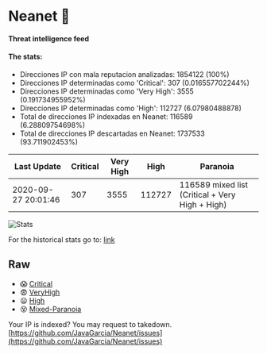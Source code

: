 # Neanet :hocho:
#### Threat intelligence feed
#### The stats:

- Direcciones IP con mala reputacion analizadas: 1854122 (100%)
- Direcciones IP determinadas como 'Critical':  307 (0.016557702244%)
- Direcciones IP determinadas como 'Very High':  3555 (0.191734955952%)
- Direcciones IP determinadas como 'High':  112727 (6.07980488878)
- Total de direcciones IP indexadas en Neanet:  116589 (6.28809754698%)
- Total de direcciones IP descartadas en Neanet:  1737533 (93.711902453%)

| Last Update | Critical | Very High | High | Paranoia |
| --- | --- | --- | --- | --- |
| 2020-09-27 20:01:46 | 307 | 3555 | 112727 | 116589 mixed list (Critical + Very High + High)|

![Stats](https://docs.google.com/spreadsheets/d/e/2PACX-1vSnaNMIXVabIpDJjufMlzH7poXnshF3mgd8Is1g9ytUEzVsP5my4Trn8f-xkoLLQ38xpL3HtmUexLo6/pubchart?oid=501124687&format=image)

For the historical stats go to: [link](/stats.csv)
## Raw
- :scream: [Critical](https://raw.githubusercontent.com/JavaGarcia/Neanet/master/blacklists/neanet_critical.txt)
- :fearful: [VeryHigh](https://raw.githubusercontent.com/JavaGarcia/Neanet/master/blacklists/neanet_veryHigh.txtt)
- :frowning: [High](https://raw.githubusercontent.com/JavaGarcia/Neanet/master/blacklists/neanet_high.txt)
- :dizzy_face: [Mixed-Paranoia](https://raw.githubusercontent.com/JavaGarcia/Neanet/master/blacklists/neanet_all.txt)


Your IP is indexed? You may request to takedown. [https://github.com/JavaGarcia/Neanet/issues](https://github.com/JavaGarcia/Neanet/issues)




































































































































































































































































































































































































































































































































































































































































































































































































































































































































































































































































































